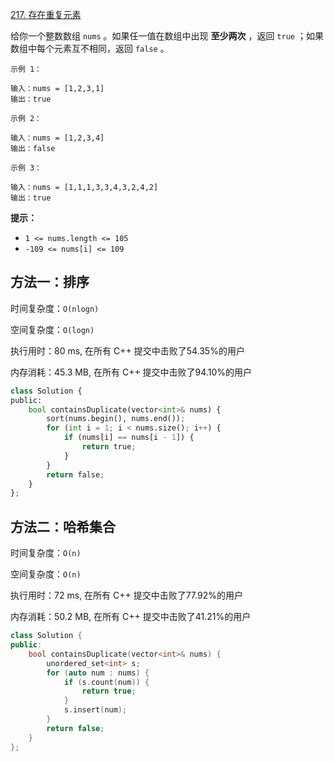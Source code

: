 [217. 存在重复元素](https://leetcode-cn.com/problems/contains-duplicate/)

给你一个整数数组 `nums` 。如果任一值在数组中出现 **至少两次** ，返回 `true` ；如果数组中每个元素互不相同，返回 `false` 。

```
示例 1：

输入：nums = [1,2,3,1]
输出：true

示例 2：

输入：nums = [1,2,3,4]
输出：false

示例 3：

输入：nums = [1,1,1,3,3,4,3,2,4,2]
输出：true
```

**提示：**

- `1 <= nums.length <= 105`
- `-109 <= nums[i] <= 109`

## 方法一：排序

时间复杂度：`O(nlogn)`

空间复杂度：`O(logn)`

执行用时：80 ms, 在所有 C++ 提交中击败了54.35%的用户

内存消耗：45.3 MB, 在所有 C++ 提交中击败了94.10%的用户

```python
class Solution {
public:
    bool containsDuplicate(vector<int>& nums) {
        sort(nums.begin(), nums.end());
        for (int i = 1; i < nums.size(); i++) {
            if (nums[i] == nums[i - 1]) {
                return true;
            }
        }
        return false;
    }
};
```

## 方法二：哈希集合

时间复杂度：`O(n)`

空间复杂度：`O(n)`

执行用时：72 ms, 在所有 C++ 提交中击败了77.92%的用户

内存消耗：50.2 MB, 在所有 C++ 提交中击败了41.21%的用户

```cpp
class Solution {
public:
    bool containsDuplicate(vector<int>& nums) {
        unordered_set<int> s;
        for (auto num : nums) {
            if (s.count(num)) {
                return true;
            }
            s.insert(num);
        }
        return false;
    }
};
```

